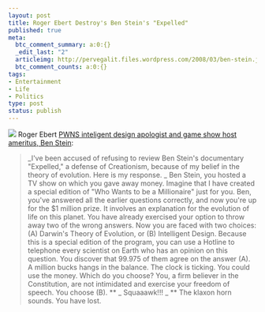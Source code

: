 ```yaml
--- 
layout: post
title: Roger Ebert Destroy's Ben Stein's "Expelled"
published: true
meta: 
  btc_comment_summary: a:0:{}
  _edit_last: "2"
  articleimg: http://pervegalit.files.wordpress.com/2008/03/ben-stein.jpg
  btc_comment_counts: a:0:{}
tags: 
- Entertainment
- Life
- Politics
type: post
status: publish
---
```

![](http://pervegalit.files.wordpress.com/2008/03/ben-stein.jpg) Roger Ebert [PWNS inteligent design apologist and game show host ameritus, Ben Stein](http://blogs.suntimes.com/ebert/2008/12/win_ben_steins_mind.html): 

> _I've been accused of refusing to review Ben Stein's documentary "Expelled," a defense of Creationism, because of my belief in the theory of evolution. Here is my response. _ Ben Stein, you hosted a TV show on which you gave away money. Imagine that I have created a special edition of "Who Wants to be a Millionaire" just for you. Ben, you've answered all the earlier questions correctly, and now you're up for the $1 million prize. It involves an explanation for the evolution of life on this planet. You have already exercised your option to throw away two of the wrong answers. Now you are faced with two choices: (A) Darwin's Theory of Evolution, or (B) Intelligent Design. Because this is a special edition of the program, you can use a Hotline to telephone every scientist on Earth who has an opinion on this question. You discover that 99.975 of them agree on the answer (A). A million bucks hangs in the balance. The clock is ticking. You could use the money. Which do you choose? You, a firm believer in the Constitution, are not intimidated and exercise your freedom of speech. You choose (B). ** _ Squaaawk!!! _ ** The klaxon horn sounds. You have lost.
